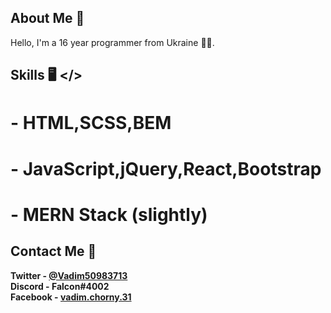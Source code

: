 ## About Me 📝
Hello, I'm a  16 year programmer from Ukraine 🏳‍🌈.

## Skills 🖥️ </>


 #  - HTML,SCSS,BEM
 #  - JavaScript,jQuery,React,Bootstrap
 #  - MERN Stack (slightly)


## Contact Me 📱
**Twitter  - [@Vadim50983713](https://twitter.com/Vadim50983713)** <br>
**Discord  - Falcon#4002** <br>
**Facebook - [vadim.chorny.31](https://www.facebook.com/vadim.chorny.31/)** <br>
